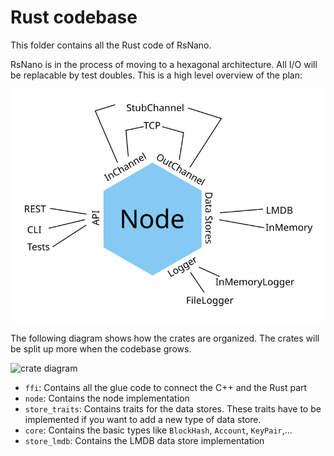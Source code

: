 # Rust codebase

This folder contains all the Rust code of RsNano. 

RsNano is in the process of moving to a hexagonal architecture. All I/O will be replacable by test doubles. This is a high level overview of the plan:

![hexagon](doc/hexagon.svg)

The following diagram shows how the crates are organized. The crates will be split up more when the codebase grows.

![crate diagram](http://www.plantuml.com/plantuml/proxy?src=https://raw.github.com/simpago/rsnano-node/develop/rust/doc/crates.puml)

* `ffi`: Contains all the glue code to connect the C++ and the Rust part
* `node`: Contains the node implementation
* `store_traits`: Contains traits for the data stores. These traits have to be implemented if you want to add a new type of data store.
* `core`: Contains the basic types like `BlockHash`, `Account`, `KeyPair`,...
* `store_lmdb`: Contains the LMDB data store implementation